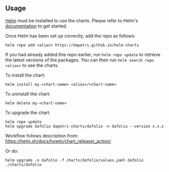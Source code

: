 ## Usage

[Helm](https://helm.sh) must be installed to use the charts.  Please refer to
Helm's [documentation](https://helm.sh/docs) to get started.

Once Helm has been set up correctly, add the repo as follows:

    helm repo add <alias> https://dapetri.github.io/helm-charts

If you had already added this repo earlier, run `helm repo update` to retrieve
the latest versions of the packages.  You can then run `helm search repo
<alias>` to see the charts.

To install the <chart-name> chart:

    helm install my-<chart-name> <alias>/<chart-name>

To uninstall the chart:

    helm delete my-<chart-name>

To upgrade the chart:

    helm repo update
    helm upgrade dafolio dapetri-charts/dafolio -n dafolio --version x.x.x

Workflow follows description from: https://helm.sh/docs/howto/chart_releaser_action/


Or do:

    helm upgrade -n dafolio -f charts/dafolio/values.yaml dafolio ./charts/dafolio 

